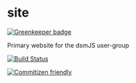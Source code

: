 # site

[![Greenkeeper badge](https://badges.greenkeeper.io/dsmjs/site.svg)](https://greenkeeper.io/)

Primary website for the dsmJS user-group

[![Build Status](https://img.shields.io/travis/dsmjs/site.svg?style=flat&branch=master)](https://travis-ci.org/dsmjs/site)

[![Commitizen friendly](https://img.shields.io/badge/commitizen-friendly-brightgreen.svg)](http://commitizen.github.io/cz-cli/)
